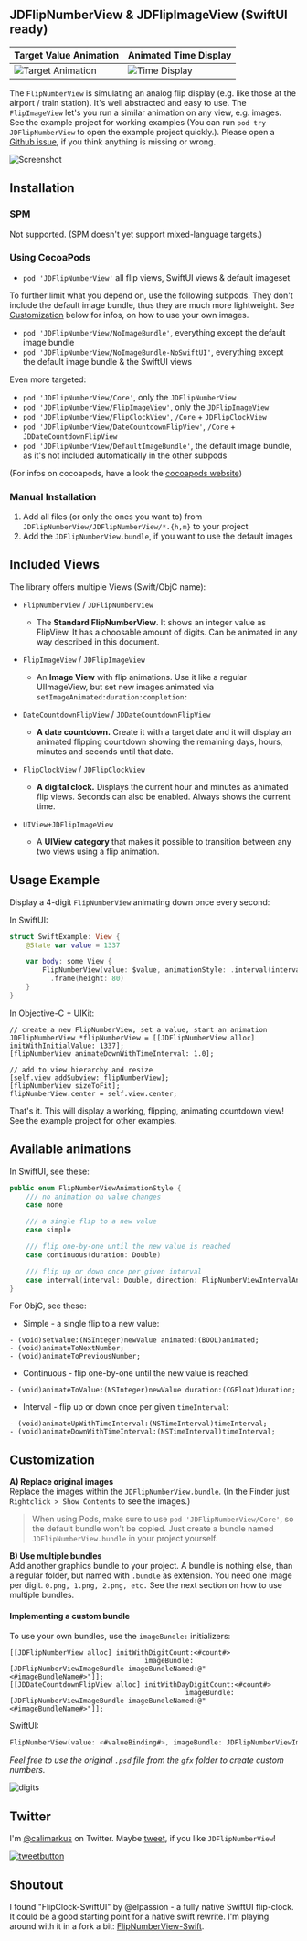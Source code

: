JDFlipNumberView & JDFlipImageView (SwiftUI ready)
--------------------------------------------------

| Target Value Animation | Animated Time Display |
| ------------- | ------------- |
| ![Target Animation](https://user-images.githubusercontent.com/807039/169300618-861a4d81-26cc-46c2-882b-1e4b6f0ffc4a.gif) | ![Time Display](https://user-images.githubusercontent.com/807039/169300625-9421b845-14c7-42c0-a00a-f4b8d97cce03.gif) |

The `FlipNumberView` is simulating an analog flip display (e.g. like those at the airport / train station). It's well abstracted and easy to use. The `FlipImageView` let's you run a similar animation on any view, e.g. images. See the example project for working examples (You can run `pod try JDFlipNumberView` to open the example project quickly.). Please open a [Github issue], if you think anything is missing or wrong.

![Screenshot](https://user-images.githubusercontent.com/807039/169299475-7dd36912-7eeb-4f30-a7c7-459b11e7099e.png)

## Installation

### SPM

Not supported. (SPM doesn't yet support mixed-language targets.)

### Using CocoaPods

- `pod 'JDFlipNumberView'` all flip views, SwiftUI views & default imageset

To further limit what you depend on, use the following subpods. They don't include the default image bundle, thus they are much more lightweight. See [Customization](#customization) below for infos, on how to use your own images.

- `pod 'JDFlipNumberView/NoImageBundle'`, everything except the default image bundle
- `pod 'JDFlipNumberView/NoImageBundle-NoSwiftUI'`, everything except the default image bundle & the SwiftUI views

Even more targeted:

- `pod 'JDFlipNumberView/Core'`, only the `JDFlipNumberView`
- `pod 'JDFlipNumberView/FlipImageView'`, only the `JDFlipImageView`
- `pod 'JDFlipNumberView/FlipClockView'`, `/Core` + `JDFlipClockView`
- `pod 'JDFlipNumberView/DateCountdownFlipView'`, `/Core` + `JDDateCountdownFlipView`
- `pod 'JDFlipNumberView/DefaultImageBundle'`, the default image bundle, as it's not included automatically in the other subpods

(For infos on cocoapods, have a look the [cocoapods website])

### Manual Installation

1. Add all files (or only the ones you want to) from `JDFlipNumberView/JDFlipNumberView/*.{h,m}` to your project
2. Add the `JDFlipNumberView.bundle`, if you want to use the default images

## Included Views

The library offers multiple Views (Swift/ObjC name):

- `FlipNumberView` / `JDFlipNumberView`
  - The **Standard FlipNumberView**. It shows an integer value as FlipView.
  It has a choosable amount of digits. Can be animated in any way described in this document.

- `FlipImageView` / `JDFlipImageView`
  - An **Image View** with flip animations. Use it like a regular UIImageView, but set new images animated via `setImageAnimated:duration:completion:`
  
- `DateCountdownFlipView` / `JDDateCountdownFlipView`
  - __A date countdown.__ Create it with a target date and it will display an animated flipping countdown showing the remaining days, hours, minutes and seconds until that date.
  
- `FlipClockView` / `JDFlipClockView`
  - __A digital clock.__ Displays the current hour and minutes as animated flip views. Seconds can also be enabled. Always shows the current time.
  
- `UIView+JDFlipImageView`  
  - A **UIView category** that makes it possible to transition between any two views using a flip animation.

## Usage Example

Display a 4-digit `FlipNumberView` animating down once every second:

In SwiftUI:

```swift
struct SwiftExample: View {
    @State var value = 1337

    var body: some View {
        FlipNumberView(value: $value, animationStyle: .interval(interval: 1.0, direction: .down))
          .frame(height: 80)
    }
}
```

In Objective-C + UIKit:

```objc
// create a new FlipNumberView, set a value, start an animation
JDFlipNumberView *flipNumberView = [[JDFlipNumberView alloc] initWithInitialValue: 1337];
[flipNumberView animateDownWithTimeInterval: 1.0];

// add to view hierarchy and resize
[self.view addSubview: flipNumberView];
[flipNumberView sizeToFit];
flipNumberView.center = self.view.center;
```

That's it. This will display a working, flipping, animating countdown view!  
See the example project for other examples.

## Available animations

In SwiftUI, see these:

```swift
public enum FlipNumberViewAnimationStyle {
    /// no animation on value changes
    case none

    /// a single flip to a new value
    case simple

    /// flip one-by-one until the new value is reached
    case continuous(duration: Double)

    /// flip up or down once per given interval
    case interval(interval: Double, direction: FlipNumberViewIntervalAnimationDirection)
}
```

For ObjC, see these:

- Simple - a single flip to a new value:

```objc
- (void)setValue:(NSInteger)newValue animated:(BOOL)animated;
- (void)animateToNextNumber;
- (void)animateToPreviousNumber;
```

- Continuous - flip one-by-one until the new value is reached:

```objc
- (void)animateToValue:(NSInteger)newValue duration:(CGFloat)duration;
```
    
- Interval - flip up or down once per given `timeInterval`:

```objc
- (void)animateUpWithTimeInterval:(NSTimeInterval)timeInterval;
- (void)animateDownWithTimeInterval:(NSTimeInterval)timeInterval;
```

## Customization

**A) Replace original images**  
Replace the images within the `JDFlipNumberView.bundle`. (In the Finder just `Rightclick > Show Contents` to see the images.)

> When using Pods, make sure to use `pod 'JDFlipNumberView/Core'`, so the default bundle won't be copied. Just create a bundle named `JDFlipNumberView.bundle` in your project yourself.

**B) Use multiple bundles**  
Add another graphics bundle to your project. A bundle is nothing else, than a regular folder, but named with `.bundle` as extension. You need one image per digit. `0.png, 1.png, 2.png, etc.` See the next section on how to use multiple bundles.

#### Implementing a custom bundle

To use your own bundles, use the `imageBundle:` initializers:

```objc
[[JDFlipNumberView alloc] initWithDigitCount:<#count#> 
                                 imageBundle:[JDFlipNumberViewImageBundle imageBundleNamed:@"<#imageBundleName#>"]];
[[JDDateCountdownFlipView alloc] initWithDayDigitCount:<#count#> 
                                           imageBundle:[JDFlipNumberViewImageBundle imageBundleNamed:@"<#imageBundleName#>"]];
```

SwiftUI:

```swift
FlipNumberView(value: <#valueBinding#>, imageBundle: JDFlipNumberViewImageBundle(named: "<#imageBundleName#>"))
```

*Feel free to use the original `.psd` file from the `gfx` folder to create custom numbers.*

![digits](https://user-images.githubusercontent.com/807039/169639417-696466bd-28b7-4ed6-a406-863ac9f49a0b.png)

## Twitter

I'm [@calimarkus](http://twitter.com/calimarkus) on Twitter. Maybe [tweet](https://twitter.com/intent/tweet?button_hashtag=JDFlipNumberView&text=I%20discovered%20a%20very%20nice%20and%20simple-to-use%20animated%20FlipView%20for%20iOS:%20https://github.com/calimarkus/JDFlipNumberView&via=calimarkus), if you like `JDFlipNumberView`!




[![tweetbutton](https://user-images.githubusercontent.com/807039/173472954-19d442b8-d367-4e74-a123-a003a9e5fb29.png)](https://twitter.com/intent/tweet?button_hashtag=JDFlipNumberView&text=I%20discovered%20a%20very%20nice%20and%20simple-to-use%20animated%20FlipView%20for%20iOS:%20https://github.com/calimarkus/JDFlipNumberView&via=calimarkus)

## Shoutout

I found "FlipClock-SwiftUI" by @elpassion - a fully native SwiftUI flip-clock. It could be a good starting point for a native swift rewrite. I'm playing around with it in a fork a bit: [FlipNumberView-Swift](https://github.com/calimarkus/FlipNumberView-Swift).

[Github issue]: https://github.com/calimarkus/JDFlipNumberView/issues
[cocoapods website]: http://cocoapods.org
